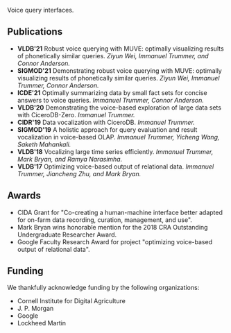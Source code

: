Voice query interfaces.

## Publications

- **VLDB'21** Robust voice querying with MUVE: optimally visualizing results of phonetically similar queries. _Ziyun Wei, Immanuel Trummer, and Connor Anderson._
- **SIGMOD'21** Demonstrating robust voice querying with MUVE: optimally visualizing results of phonetically similar queries. _Ziyun Wei, Immanuel Trummer, Connor Anderson._
- **ICDE'21** Optimally summarizing data by small fact sets for concise answers to voice queries. _Immanuel Trummer, Connor Anderson._
- **VLDB'20** Demonstrating the voice-based exploration of large data sets with CiceroDB-Zero. _Immanuel Trummer._
- **CIDR'19** Data vocalization with CiceroDB. _Immanuel Trummer._
- **SIGMOD'19** A holistic approach for query evaluation and result vocalization in voice-based OLAP. _Immanuel Trummer, Yicheng Wang, Saketh Mahankali._
- **VLDB'18** Vocalizing large time series efficiently. _Immanuel Trummer, Mark Bryan, and Ramya Narasimha._
- **VLDB'17** Optimizing voice-based output of relational data. _Immanuel Trummer, Jiancheng Zhu, and Mark Bryan._

## Awards

- CIDA Grant for "Co-creating a human-machine interface better adapted for on-farm data recording, curation, management, and use".
- Mark Bryan wins honorable mention for the 2018 CRA Outstanding Undergraduate Researcher Award.
- Google Faculty Research Award for project "optimizing voice-based output of relational data".

## Funding

We thankfully acknowledge funding by the following organizations:
- Cornell Institute for Digital Agriculture
- J. P. Morgan
- Google
- Lockheed Martin
